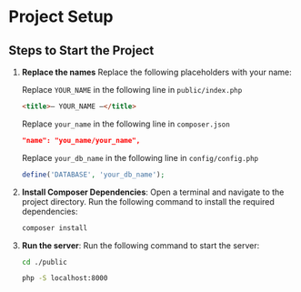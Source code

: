 # Project Setup

## Steps to Start the Project

1. **Replace the names**
    Replace the following placeholders with your name:

    Replace `YOUR_NAME` in the following line in `public/index.php`
    ```html
    <title>— YOUR_NAME —</title>
    ```
   
    Replace `your_name` in the following line in `composer.json`
    ```json
    "name": "you_name/your_name",
    ```
   
    Replace `your_db_name` in the following line in `config/config.php`
    ```php
    define('DATABASE', 'your_db_name');
    ```

2. **Install Composer Dependencies**:
    Open a terminal and navigate to the project directory. Run the following command to install the required dependencies:
    ```sh
    composer install
    ```
   
3. **Run the server**:
    Run the following command to start the server:
    ```sh
    cd ./public
    
    php -S localhost:8000
    ```

